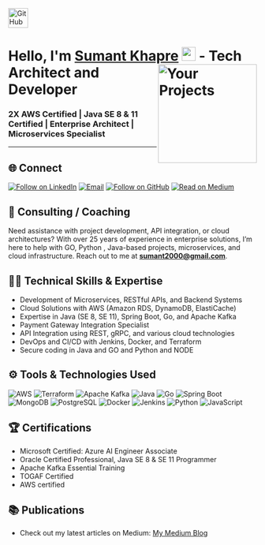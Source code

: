 <a href="https://github.com/sumant2000">
    <img src="https://github.githubassets.com/images/modules/logos_page/GitHub-Mark.png" alt="GitHub Logo" width="40" height="40">
</a>

<h1 align="left">Hello, I'm <a href="https://www.linkedin.com/in/sumanttecharchitect/">Sumant Khapre</a> <img src="https://media.giphy.com/media/hvRJCLFzcasrR4ia7z/giphy.gif" width="28"> 
<a href="https://github.com/sumant2000/"><img align="right" src="https://user-images.githubusercontent.com/30947706/79588950-17515780-80ee-11ea-8f66-e26da49fa052.png" alt="Your Projects" width="200"/></a> - Tech Architect and Developer</h1> 

### 2X AWS Certified | Java SE 8 & 11 Certified | Enterprise Architect | Microservices Specialist

<hr>

<h2 align="left">🌐 Connect</h2>
<p align="left">
  <a href="https://www.linkedin.com/in/sumanttecharchitect/"><img title="Follow on LinkedIn" src="https://img.shields.io/badge/LinkedIn-0077B5?style=for-the-badge&logo=linkedin&logoColor=white"/></a>
  <a href="mailto:sumant2000@gmail.com"><img title="Email" src="https://img.shields.io/badge/Gmail-D14836?style=for-the-badge&logo=gmail&logoColor=white"/></a>
  <a href="https://github.com/sumant2000"><img title="Follow on GitHub" src="https://img.shields.io/badge/GitHub-100000?style=for-the-badge&logo=github&logoColor=white"/></a>
  <a href="https://medium.com/@sumant2000"><img title="Read on Medium" src="https://img.shields.io/badge/Medium-12100E?style=for-the-badge&logo=medium&logoColor=white"/></a>
</p>

## 🤝 Consulting / Coaching
Need assistance with project development, API integration, or cloud architectures? With over 25 years of experience in enterprise solutions, I’m here to help with GO, Python , Java-based projects, microservices, and cloud infrastructure. Reach out to me at <b>sumant2000@gmail.com</b>.

## 👨‍💻 Technical Skills & Expertise

- Development of Microservices, RESTful APIs, and Backend Systems
- Cloud Solutions with AWS (Amazon RDS, DynamoDB, ElastiCache)
- Expertise in Java (SE 8, SE 11), Spring Boot, Go, and Apache Kafka
- Payment Gateway Integration Specialist
- API Integration using REST, gRPC, and various cloud technologies
- DevOps and CI/CD with Jenkins, Docker, and Terraform
- Secure coding in Java and GO and Python and NODE

## ⚙️ Tools & Technologies Used

<p align="left">
<img alt="AWS" src="https://img.shields.io/badge/AWS%20-%23FF9900.svg?&style=for-the-badge&logo=amazon-aws&logoColor=white"/>
<img alt="Terraform" src="https://img.shields.io/badge/Terraform-%23623CE4.svg?&style=for-the-badge&logo=terraform&logoColor=white"/>
<img alt="Apache Kafka" src="https://img.shields.io/badge/Apache%20Kafka%20-%23231F20.svg?&style=for-the-badge&logo=apache-kafka&logoColor=white"/>
<img alt="Java" src="https://img.shields.io/badge/Java%20-%23ED8B00.svg?&style=for-the-badge&logo=java&logoColor=white"/>
<img alt="Go" src="https://img.shields.io/badge/Go%20-%2300ADD8.svg?&style=for-the-badge&logo=go&logoColor=white"/>
<img alt="Spring Boot" src="https://img.shields.io/badge/Spring%20Boot-%236DB33F.svg?&style=for-the-badge&logo=spring-boot&logoColor=white"/>
<img alt="MongoDB" src="https://img.shields.io/badge/MongoDB-%2347A248.svg?&style=for-the-badge&logo=mongodb&logoColor=white"/>
<img alt="PostgreSQL" src="https://img.shields.io/badge/PostgreSQL-%23316192.svg?&style=for-the-badge&logo=postgresql&logoColor=white"/>
<img alt="Docker" src="https://img.shields.io/badge/Docker-%232496ED.svg?&style=for-the-badge&logo=docker&logoColor=white"/>
<img alt="Jenkins" src="https://img.shields.io/badge/Jenkins-%232C5263.svg?&style=for-the-badge&logo=jenkins&logoColor=white"/>
<img alt="Python" src="https://img.shields.io/badge/Python-%2314354C.svg?&style=for-the-badge&logo=python&logoColor=white"/>
<img alt="JavaScript" src="https://img.shields.io/badge/JavaScript-%23F7DF1E.svg?&style=for-the-badge&logo=javascript&logoColor=white"/>
</p>

## 🏆 Certifications
- Microsoft Certified: Azure AI Engineer Associate
- Oracle Certified Professional, Java SE 8 & SE 11 Programmer
- Apache Kafka Essential Training
- TOGAF Certified
- AWS certified

## 📚 Publications
- Check out my latest articles on Medium: <a href="[https://medium.com/@sumant2000](https://medium.com/@sumant2000)">My Medium Blog</a>
